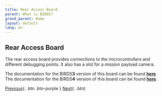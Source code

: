 ```yaml
---
title: Rear Access Board
parent: What is BIRDS?
grand_parent: Home
layout: default
lang: en
---
```


## Rear Access Board

The rear access board provides connections to the microcontrollers and different debugging points. It also has a slot for a mission payload camera.

The documentation for the BIRDS**3** version of this board can be found [**here**](https://github.com/BIRDSOpenSource/BIRDS3-RAB).
The documentation for the BIRDS**4** version of this board can be found [**here**](https://github.com/BIRDSOpenSource/BIRDS4-RAB).


[Previous]({{site.url}}/overview/birds/GS-software){: .btn .btn-purple }
[Next]({{site.url}}/overview/birds/solar-page){: .btn}